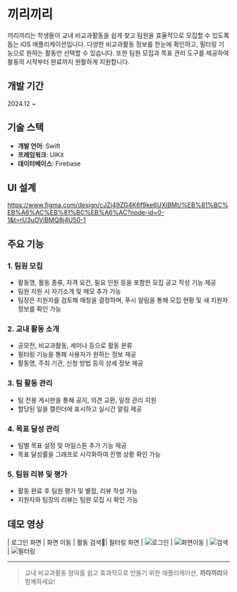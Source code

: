 # 끼리끼리

끼리끼리는 학생들이 교내 비교과활동을 쉽게 찾고 팀원을 효율적으로 모집할 수 있도록 돕는 iOS 애플리케이션입니다. 다양한 비교과활동 정보를 한눈에 확인하고, 필터링 기능으로 원하는 활동만 선택할 수 있습니다. 또한 팀원 모집과 목표 관리 도구를 제공하여 활동의 시작부터 완료까지 원활하게 지원합니다.

## 개발 기간
2024.12 ~

## 기술 스택
- **개발 언어**: Swift  
- **프레임워크**: UIKit  
- **데이터베이스**: Firebase

## UI 설계
https://www.figma.com/design/cJZj49ZG4K6f9ke6UXIBMt/%EB%81%BC%EB%A6%AC%EB%81%BC%EB%A6%AC?node-id=0-1&t=rU3uOViBMQ8j4U50-1

## 주요 기능
### 1. 팀원 모집
- 활동명, 활동 종류, 자격 요건, 필요 인원 등을 포함한 모집 공고 작성 기능 제공  
- 팀원 지원 시 자기소개 및 메모 추가 가능  
- 팀장은 지원자를 검토해 매칭을 결정하며, 푸시 알림을 통해 모집 현황 및 새 지원자 정보를 확인 가능  

### 2. 교내 활동 소개
- 공모전, 비교과활동, 세미나 등으로 활동 분류  
- 필터링 기능을 통해 사용자가 원하는 정보 제공  
- 활동명, 주최 기관, 신청 방법 등의 상세 정보 제공  

### 3. 팀 활동 관리
- 팀 전용 게시판을 통해 공지, 의견 교환, 일정 관리 지원  
- 할당된 일을 캘린더에 표시하고 실시간 알림 제공  

### 4. 목표 달성 관리
- 팀별 목표 설정 및 마일스톤 추가 기능 제공  
- 목표 달성률을 그래프로 시각화하여 진행 상황 확인 가능  

### 5. 팀원 리뷰 및 평가
- 활동 완료 후 팀원 평가 및 별점, 리뷰 작성 가능  
- 지원자와 팀장의 리뷰는 팀원 모집 시 확인 가능

## 데모 영상
| 로그인 화면 | 화면 이동 | 활동 검색| 필터링 화면 |
![로그인](https://github.com/user-attachments/assets/22ed4874-ebbd-4891-a5e9-20dea406ac48) | ![화면이동](https://github.com/user-attachments/assets/7ec62ac6-1423-4312-91ae-395d7d9d414a) | ![검색](https://github.com/user-attachments/assets/a1fb42ba-d4ab-4482-8510-5d98f697b902) | ![필터링](https://github.com/user-attachments/assets/c5af5eba-940c-417e-a8cb-f52060d493a6)

---
> 교내 비교과활동 참여를 쉽고 효과적으로 만들기 위한 애플리케이션, **끼리끼리**와 함께하세요!
